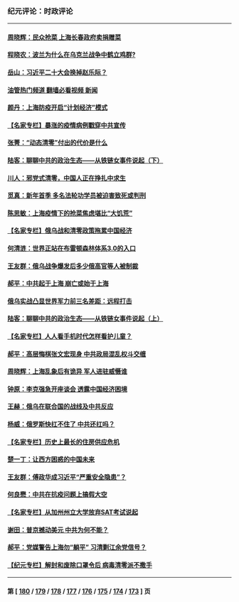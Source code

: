 ### 纪元评论：时政评论
---
#### [周晓辉：民众抢菜 上海长春政府卖捐赠菜](../../pages/nsc1025/n13709314.md?04120330) 
#### [程晓农：波兰为什么在乌克兰战争中鹤立鸡群?](../../pages/nsc1025/n13709311.md?04120330) 
#### [岳山：习近平二十大会换掉赵乐际？](../../pages/nsc1025/n13709216.md?04120330) 
#### [油管热门频道 翻墙必看视频 新闻](ok?04120330)
#### [颜丹：上海防疫开启“计划经济”模式](../../pages/nsc1025/n13709214.md?04120330) 
#### [【名家专栏】暴涨的疫情病例戳穿中共宣传](../../pages/nsc1025/n13709140.md?04120330) 
#### [张菁：“动态清零”付出的代价是什么](../../pages/nsc1025/n13709079.md?04120330) 
#### [陆客：聊聊中共的政治生态——从铁链女事件说起（下）](../../pages/nsc1025/n13708168.md?04120330) 
#### [川人：邪党式清零，中国人正在挣扎中求生](../../pages/nsc1025/n13709064.md?04120330) 
#### [觅真：新年首季 多名法轮功学员被迫害致死或判刑](../../pages/nsc1025/n13709060.md?04120330) 
#### [陈思敏：上海疫情下的抢菜焦虑堪比“大饥荒”](../../pages/nsc1025/n13708978.md?04120330) 
#### [【名家专栏】俄乌战和清零政策拖累中国经济](../../pages/nsc1025/n13708632.md?04120330) 
#### [何清涟：世界正站在布雷顿森林体系3.0的入口](../../pages/nsc1025/n13708588.md?04120330) 
#### [王友群：俄乌战争爆发后多少俄高官等人被制裁](../../pages/nsc1025/n13708565.md?04120330) 
#### [郝平：中共起于上海 崩亡或始于上海](../../pages/nsc1025/n13708502.md?04120330) 
#### [俄乌实战凸显世界军力前三名差距：远程打击](../../pages/nsc1025/n13708429.md?04120330) 
#### [陆客：聊聊中共的政治生态——从铁链女事件说起（上）](../../pages/nsc1025/n13708160.md?04120330) 
#### [【名家专栏】人人看手机时代怎样看护儿童？](../../pages/nsc1025/n13707108.md?04120330) 
#### [郝平：高层悔棋张文宏现身 中共政局混乱权斗交缠](../../pages/nsc1025/n13707451.md?04120330) 
#### [周晓辉：上海乱象后有诡异 军人进驻威慑谁](../../pages/nsc1025/n13707146.md?04120330) 
#### [钟原：李克强急开座谈会 透露中国经济困境](../../pages/nsc1025/n13706200.md?04120330) 
#### [王赫：俄乌在联合国的战线及中共反应](../../pages/nsc1025/n13705688.md?04120330) 
#### [杨威：俄罗斯快扛不住了 中共还扛吗？](../../pages/nsc1025/n13705953.md?04120330) 
#### [【名家专栏】历史上最长的住房供应危机](../../pages/nsc1025/n13704802.md?04120330) 
#### [楚一丁：让西方困惑的中国未来](../../pages/nsc1025/n13695518.md?04120330) 
#### [王友群：傅政华成习近平“严重安全隐患”？](../../pages/nsc1025/n13702581.md?04120330) 
#### [何良懋：中共在抗疫问题上搞假大空](../../pages/nsc1025/n13703520.md?04120330) 
#### [【名家专栏】从加州州立大学放弃SAT考试说起](../../pages/nsc1025/n13703336.md?04120330) 
#### [谢田：普京撼动美元 中共为何不能？](../../pages/nsc1025/n13703095.md?04120330) 
#### [郝平：党媒警告上海勿“躺平” 习清剿江余党信号？](../../pages/nsc1025/n13703031.md?04120330) 
#### [【纪元专栏】解封和废除口罩令后 病毒清零派不撒手](../../pages/nsc1025/n13702905.md?04120330) 

---
#### 第 [ [180](./180.md?04120330) / [179](./179.md?04120330) / [178](./178.md?04120330) / [177](./177.md?04120330) / [176](./176.md?04120330) / [175](./175.md?04120330) / [174](./174.md?04120330) / [173](./173.md?04120330) ] 页
